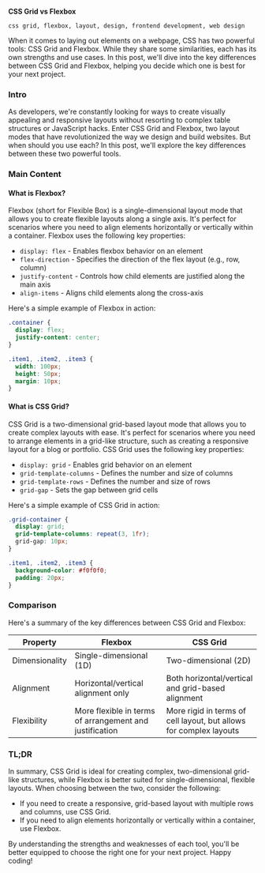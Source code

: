 **CSS Grid vs Flexbox**
```
css grid, flexbox, layout, design, frontend development, web design
```

When it comes to laying out elements on a webpage, CSS has two powerful tools: CSS Grid and Flexbox. While they share some similarities, each has its own strengths and use cases. In this post, we'll dive into the key differences between CSS Grid and Flexbox, helping you decide which one is best for your next project.

### Intro

As developers, we're constantly looking for ways to create visually appealing and responsive layouts without resorting to complex table structures or JavaScript hacks. Enter CSS Grid and Flexbox, two layout modes that have revolutionized the way we design and build websites. But when should you use each? In this post, we'll explore the key differences between these two powerful tools.

### Main Content

#### What is Flexbox?

Flexbox (short for Flexible Box) is a single-dimensional layout mode that allows you to create flexible layouts along a single axis. It's perfect for scenarios where you need to align elements horizontally or vertically within a container. Flexbox uses the following key properties:

* `display: flex` - Enables flexbox behavior on an element
* `flex-direction` - Specifies the direction of the flex layout (e.g., row, column)
* `justify-content` - Controls how child elements are justified along the main axis
* `align-items` - Aligns child elements along the cross-axis

Here's a simple example of Flexbox in action:
```css
.container {
  display: flex;
  justify-content: center;
}

.item1, .item2, .item3 {
  width: 100px;
  height: 50px;
  margin: 10px;
}
```
#### What is CSS Grid?

CSS Grid is a two-dimensional grid-based layout mode that allows you to create complex layouts with ease. It's perfect for scenarios where you need to arrange elements in a grid-like structure, such as creating a responsive layout for a blog or portfolio. CSS Grid uses the following key properties:

* `display: grid` - Enables grid behavior on an element
* `grid-template-columns` - Defines the number and size of columns
* `grid-template-rows` - Defines the number and size of rows
* `grid-gap` - Sets the gap between grid cells

Here's a simple example of CSS Grid in action:
```css
.grid-container {
  display: grid;
  grid-template-columns: repeat(3, 1fr);
  grid-gap: 10px;
}

.item1, .item2, .item3 {
  background-color: #f0f0f0;
  padding: 20px;
}
```
### Comparison

Here's a summary of the key differences between CSS Grid and Flexbox:

| Property | Flexbox | CSS Grid |
| --- | --- | --- |
| Dimensionality | Single-dimensional (1D) | Two-dimensional (2D) |
| Alignment | Horizontal/vertical alignment only | Both horizontal/vertical and grid-based alignment |
| Flexibility | More flexible in terms of arrangement and justification | More rigid in terms of cell layout, but allows for complex layouts |

### TL;DR

In summary, CSS Grid is ideal for creating complex, two-dimensional grid-like structures, while Flexbox is better suited for single-dimensional, flexible layouts. When choosing between the two, consider the following:

* If you need to create a responsive, grid-based layout with multiple rows and columns, use CSS Grid.
* If you need to align elements horizontally or vertically within a container, use Flexbox.

By understanding the strengths and weaknesses of each tool, you'll be better equipped to choose the right one for your next project. Happy coding!